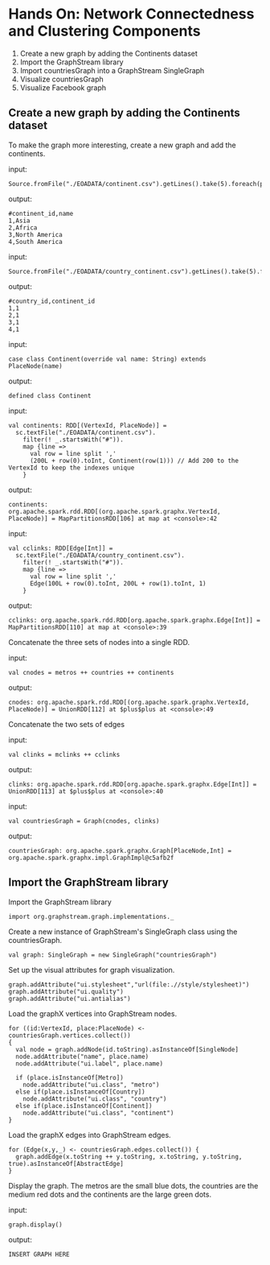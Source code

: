 Hands On: Network Connectedness and Clustering Components
=========================================================

1. Create a new graph by adding the Continents dataset  
2. Import the GraphStream library
3. Import countriesGraph into a GraphStream SingleGraph
4. Visualize countriesGraph
5. Visualize Facebook graph


## Create a new graph by adding the Continents dataset  

To make the graph more interesting, create a new graph and add the continents.

input:

    Source.fromFile("./EOADATA/continent.csv").getLines().take(5).foreach(println)

output:

    ﻿#continent_id,name
    1,Asia
    2,Africa
    3,North America
    4,South America

input:

    Source.fromFile("./EOADATA/country_continent.csv").getLines().take(5).foreach(println)

output:

    ﻿#country_id,continent_id
    1,1
    2,1
    3,1
    4,1

input:
    
    case class Continent(override val name: String) extends PlaceNode(name)

output:
    
    ﻿defined class Continent
    
input:
    
    val continents: RDD[(VertexId, PlaceNode)] =
      sc.textFile("./EOADATA/continent.csv").
        filter(! _.startsWith("#")).
        map {line =>
          val row = line split ','
          (200L + row(0).toInt, Continent(row(1))) // Add 200 to the VertexId to keep the indexes unique
        }
        
output:

    ﻿continents: org.apache.spark.rdd.RDD[(org.apache.spark.graphx.VertexId, PlaceNode)] = MapPartitionsRDD[106] at map at <console>:42

input:

    val cclinks: RDD[Edge[Int]] =
      sc.textFile("./EOADATA/country_continent.csv").
        filter(! _.startsWith("#")).
        map {line =>
          val row = line split ','
          Edge(100L + row(0).toInt, 200L + row(1).toInt, 1)
        }
        
output:

    ﻿cclinks: org.apache.spark.rdd.RDD[org.apache.spark.graphx.Edge[Int]] = MapPartitionsRDD[110] at map at <console>:39

Concatenate the three sets of nodes into a single RDD.

input:

    val cnodes = metros ++ countries ++ continents

output:

    ﻿cnodes: org.apache.spark.rdd.RDD[(org.apache.spark.graphx.VertexId, PlaceNode)] = UnionRDD[112] at $plus$plus at <console>:49
    
Concatenate the two sets of edges

input:

    val clinks = mclinks ++ cclinks
    
output:

    ﻿clinks: org.apache.spark.rdd.RDD[org.apache.spark.graphx.Edge[Int]] = UnionRDD[113] at $plus$plus at <console>:40

input:

    val countriesGraph = Graph(cnodes, clinks)

output:

    ﻿countriesGraph: org.apache.spark.graphx.Graph[PlaceNode,Int] = org.apache.spark.graphx.impl.GraphImpl@c5afb2f

## Import the GraphStream library

Import the GraphStream library

    import org.graphstream.graph.implementations._


Create a new instance of GraphStream's SingleGraph class using the countriesGraph.


    val graph: SingleGraph = new SingleGraph("countriesGraph")

Set up the visual attributes for graph visualization.

    graph.addAttribute("ui.stylesheet","url(file:.//style/stylesheet)")
    graph.addAttribute("ui.quality")
    graph.addAttribute("ui.antialias")

Load the graphX vertices into GraphStream nodes.

    for ((id:VertexId, place:PlaceNode) <- countriesGraph.vertices.collect())
    {
      val node = graph.addNode(id.toString).asInstanceOf[SingleNode]
      node.addAttribute("name", place.name)
      node.addAttribute("ui.label", place.name)
    
      if (place.isInstanceOf[Metro])
        node.addAttribute("ui.class", "metro")
      else if(place.isInstanceOf[Country])
        node.addAttribute("ui.class", "country")
      else if(place.isInstanceOf[Continent])
        node.addAttribute("ui.class", "continent")
    }

Load the graphX edges into GraphStream edges.

    for (Edge(x,y,_) <- countriesGraph.edges.collect()) {
      graph.addEdge(x.toString ++ y.toString, x.toString, y.toString, true).asInstanceOf[AbstractEdge]
    }

Display the graph. The metros are the small blue dots, the countries are the medium red dots and the
continents are the large green dots. 
    
input:    

    graph.display()
    
output:

    INSERT GRAPH HERE
    
